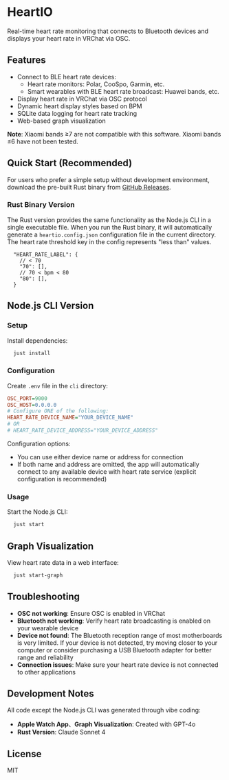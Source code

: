 # HeartIO

Real-time heart rate monitoring that connects to Bluetooth devices and displays your heart rate in VRChat via OSC.

## Features

- Connect to BLE heart rate devices:
  - Heart rate monitors: Polar, CooSpo, Garmin, etc.
  - Smart wearables with BLE heart rate broadcast: Huawei bands, etc.
- Display heart rate in VRChat via OSC protocol
- Dynamic heart display styles based on BPM
- SQLite data logging for heart rate tracking
- Web-based graph visualization

**Note**: Xiaomi bands ≥7 are not compatible with this software. Xiaomi bands ≤6 have not been tested.

## Quick Start (Recommended)

For users who prefer a simple setup without development environment, download the pre-built Rust binary from [GitHub Releases](https://github.com/xn-sakina/vrchat-heartio/releases).

### Rust Binary Version

The Rust version provides the same functionality as the Node.js CLI in a single executable file. When you run the Rust binary, it will automatically generate a `heartio.config.json` configuration file in the current directory. The heart rate threshold key in the config represents "less than" values.

```jsonc
  "HEART_RATE_LABEL": {
    // < 70
    "70": [],
    // 70 < bpm < 80
    "80": [],
  }
```

## Node.js CLI Version

### Setup

Install dependencies:

```bash
  just install
```

### Configuration

Create `.env` file in the `cli` directory:

```ini
OSC_PORT=9000
OSC_HOST=0.0.0.0
# Configure ONE of the following:
HEART_RATE_DEVICE_NAME="YOUR_DEVICE_NAME"
# OR
# HEART_RATE_DEVICE_ADDRESS="YOUR_DEVICE_ADDRESS"
```

Configuration options:

- You can use either device name or address for connection
- If both name and address are omitted, the app will automatically connect to any available device with heart rate service (explicit configuration is recommended)

### Usage

Start the Node.js CLI:

```bash
  just start
```

## Graph Visualization

View heart rate data in a web interface:

```bash
  just start-graph
```

## Troubleshooting

- **OSC not working**: Ensure OSC is enabled in VRChat
- **Bluetooth not working**: Verify heart rate broadcasting is enabled on your wearable device
- **Device not found**: The Bluetooth reception range of most motherboards is very limited. If your device is not detected, try moving closer to your computer or consider purchasing a USB Bluetooth adapter for better range and reliability
- **Connection issues**: Make sure your heart rate device is not connected to other applications

## Development Notes

All code except the Node.js CLI was generated through vibe coding:
- **Apple Watch App**、**Graph Visualization**: Created with GPT-4o
- **Rust Version**: Claude Sonnet 4

## License

MIT

